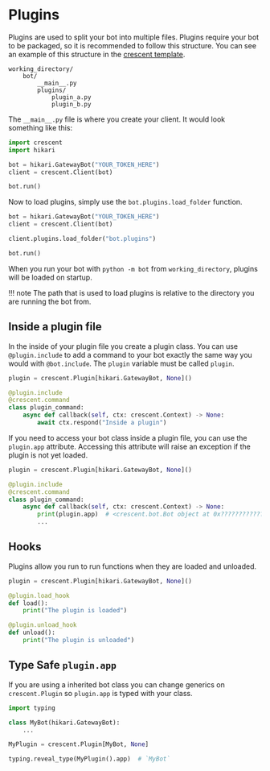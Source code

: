 # Plugins

Plugins are used to split your bot into multiple files. Plugins require your bot to be
packaged, so it is recommended to follow this structure. You can see an example of this
structure in the [crescent template](https://github.com/hikari-crescent/template).

```
working_directory/
    bot/
        __main__.py
        plugins/
            plugin_a.py
            plugin_b.py
```

The `__main__.py` file is where you create your client. It would look something
like this:

```python
import crescent
import hikari

bot = hikari.GatewayBot("YOUR_TOKEN_HERE")
client = crescent.Client(bot)

bot.run()
```

Now to load plugins, simply use the `bot.plugins.load_folder` function.

```python
bot = hikari.GatewayBot("YOUR_TOKEN_HERE")
client = crescent.Client(bot)

client.plugins.load_folder("bot.plugins")

bot.run()
```

When you run your bot with `python -m bot` from `working_directory`, plugins
will be loaded on startup.

!!! note
     The path that is used to load plugins is relative to the directory
     you are running the bot from.

## Inside a plugin file

In the inside of your plugin file you create a plugin class. You can use
`@plugin.include` to add a command to your bot exactly the same way you
would with `@bot.include`. The `plugin` variable must be called `plugin`.

```python
plugin = crescent.Plugin[hikari.GatewayBot, None]()

@plugin.include
@crescent.command
class plugin_command:
    async def callback(self, ctx: crescent.Context) -> None:
        await ctx.respond("Inside a plugin")
```

If you need to access your bot class inside a plugin file, you can use the
`plugin.app` attribute. Accessing this attribute will raise an exception if
the plugin is not yet loaded.

```python
plugin = crescent.Plugin[hikari.GatewayBot, None]()

@plugin.include
@crescent.command
class plugin_command:
    async def callback(self, ctx: crescent.Context) -> None:
        print(plugin.app)  # <crescent.bot.Bot object at 0x????????????>
        ...
```

## Hooks

Plugins allow you run to run functions when they are loaded and unloaded.

```python
plugin = crescent.Plugin[hikari.GatewayBot, None]()

@plugin.load_hook
def load():
    print("The plugin is loaded")

@plugin.unload_hook
def unload():
    print("The plugin is unloaded")
```


## Type Safe `plugin.app`

If you are using a inherited bot class you can change generics on `crescent.Plugin` so
`plugin.app` is typed with your class.

```python
import typing

class MyBot(hikari.GatewayBot):
    ...

MyPlugin = crescent.Plugin[MyBot, None]

typing.reveal_type(MyPlugin().app)  # `MyBot`
```
